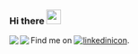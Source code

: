 ### Hi there <img src="https://raw.githubusercontent.com/ollelogdahl/ollelogdahl/master/wave.gif" width="26px">

<a href="https://github.com/ollelogdahl">
    <img align="left" src="https://github-readme-stats.vercel.app/api?username=ollelogdahl&hide=prs,issues&hide_rank=false&include_all_commits=true&count_private=true&show_icons=true&title_color=454341&text_color=454341&icon_color=92cfbb">
</a>
<a href="https://github.com/ollelogdahl">
    <img align="left" src="https://github-readme-stats.vercel.app/api/top-langs/?username=ollelogdahl&hide=html,gap&layout=compact&title_color=454341&text_color=454341">
</a>

Find me on [![linkedinicon]][linkedinurl].

<!-- Icons -->

[linkedinurl]: https://www.linkedin.com/in/olle-logdahl/
[linkedinicon]: https://raw.githubusercontent.com/ollelogdahl/ollelogdahl/master/linkedin.png
